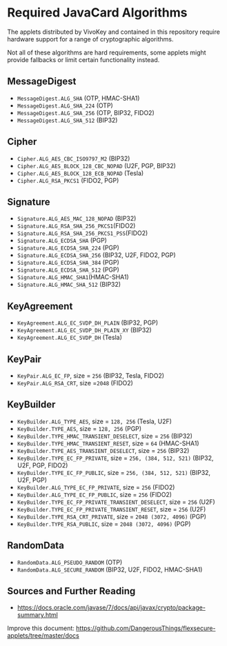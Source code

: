 # Required JavaCard Algorithms

The applets distributed by VivoKey and contained in this repository require hardware support for a range of cryptographic algorithms.

Not all of these algorithms are hard requirements, some applets might provide fallbacks or limit certain functionality instead.

## MessageDigest

- `MessageDigest.ALG_SHA` (OTP, HMAC-SHA1)
- `MessageDigest.ALG_SHA_224` (OTP)
- `MessageDigest.ALG_SHA_256` (OTP, BIP32, FIDO2)
- `MessageDigest.ALG_SHA_512` (BIP32)

## Cipher

- `Cipher.ALG_AES_CBC_ISO9797_M2` (BIP32)
- `Cipher.ALG_AES_BLOCK_128_CBC_NOPAD` (U2F, PGP, BIP32)
- `Cipher.ALG_AES_BLOCK_128_ECB_NOPAD` (Tesla)  
- `Cipher.ALG_RSA_PKCS1` (FIDO2, PGP)

## Signature

- `Signature.ALG_AES_MAC_128_NOPAD` (BIP32)
- `Signature.ALG_RSA_SHA_256_PKCS1`(FIDO2)
- `Signature.ALG_RSA_SHA_256_PKCS1_PSS`(FIDO2)
- `Signature.ALG_ECDSA_SHA` (PGP)
- `Signature.ALG_ECDSA_SHA_224` (PGP)
- `Signature.ALG_ECDSA_SHA_256` (BIP32, U2F, FIDO2, PGP)
- `Signature.ALG_ECDSA_SHA_384` (PGP)
- `Signature.ALG_ECDSA_SHA_512` (PGP)
- `Signature.ALG_HMAC_SHA1`(HMAC-SHA1)
- `Signature.ALG_HMAC_SHA_512` (BIP32)

## KeyAgreement

- `KeyAgreement.ALG_EC_SVDP_DH_PLAIN` (BIP32, PGP)
- `KeyAgreement.ALG_EC_SVDP_DH_PLAIN_XY` (BIP32)
- `KeyAgreement.ALG_EC_SVDP_DH` (Tesla)

## KeyPair

- `KeyPair.ALG_EC_FP`, size = `256` (BIP32, Tesla, FIDO2)
- `KeyPair.ALG_RSA_CRT`, size =`2048` (FIDO2)

## KeyBuilder

- `KeyBuilder.ALG_TYPE_AES`, size = `128, 256` (Tesla, U2F)
- `KeyBuilder.TYPE_AES`, size = `128, 256` (PGP)
- `KeyBuilder.TYPE_HMAC_TRANSIENT_DESELECT`, size = `256` (BIP32)
- `KeyBuilder.TYPE_HMAC_TRANSIENT_RESET`, size = `64` (HMAC-SHA1)
- `KeyBuilder.TYPE_AES_TRANSIENT_DESELECT`, size = `256` (BIP32)
- `KeyBuilder.TYPE_EC_FP_PRIVATE`, size = `256, (384, 512, 521)` (BIP32, U2F, PGP, FIDO2)
- `KeyBuilder.TYPE_EC_FP_PUBLIC`, size = `256, (384, 512, 521)` (BIP32, U2F, PGP)
- `KeyBuilder.ALG_TYPE_EC_FP_PRIVATE`, size = `256` (FIDO2)
- `KeyBuilder.ALG_TYPE_EC_FP_PUBLIC`, size = `256` (FIDO2)
- `KeyBuilder.TYPE_EC_FP_PRIVATE_TRANSIENT_DESELECT`, size = `256` (U2F)
- `KeyBuilder.TYPE_EC_FP_PRIVATE_TRANSIENT_RESET`, size = `256` (U2F)
- `KeyBuilder.TYPE_RSA_CRT_PRIVATE`, size = `2048 (3072, 4096)` (PGP)
- `KeyBuilder.TYPE_RSA_PUBLIC`, size = `2048 (3072, 4096)` (PGP)

## RandomData

- `RandomData.ALG_PSEUDO_RANDOM` (OTP)
- `RandomData.ALG_SECURE_RANDOM` (BIP32, U2F, FIDO2, HMAC-SHA1)

## Sources and Further Reading

- https://docs.oracle.com/javase/7/docs/api/javax/crypto/package-summary.html

Improve this document: https://github.com/DangerousThings/flexsecure-applets/tree/master/docs
